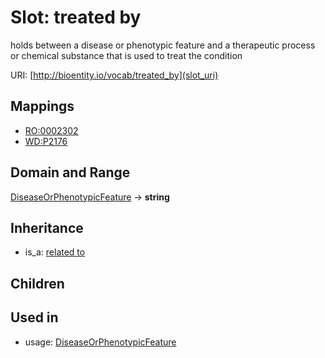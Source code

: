 # Slot: treated by


holds between a disease or phenotypic feature and a therapeutic process or chemical substance that is used to treat the condition

URI: [http://bioentity.io/vocab/treated_by](slot_uri)
## Mappings

 * [RO:0002302](http://purl.obolibrary.org/obo/RO_0002302)
 * [WD:P2176](http://purl.obolibrary.org/obo/WD_P2176)
## Domain and Range

[DiseaseOrPhenotypicFeature](DiseaseOrPhenotypicFeature.md) -> **string**
## Inheritance

 *  is_a: [related to](related_to.md)
## Children

## Used in

 *  usage: [DiseaseOrPhenotypicFeature](DiseaseOrPhenotypicFeature.md)
